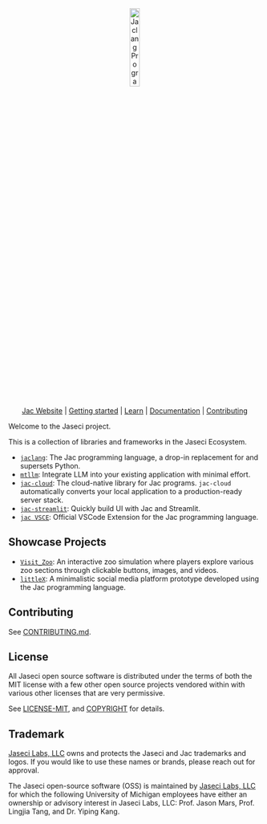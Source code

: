 <div align="center">
  <picture>
    <source media="(prefers-color-scheme: dark)" srcset="https://www.jac-lang.org//assets/logo.png">
    <source media="(prefers-color-scheme: light)" srcset="https://www.jac-lang.org//assets/logo.png">
    <img alt="Jaclang Programming Language: Unique and Powerful programming language that runs on top of Python"
         src="https://www.jac-lang.org//assets/logo.png"
         width="20%">
  </picture>

[Jac Website] | [Getting started] | [Learn] | [Documentation] | [Contributing]

[Jac]: https://www.jac-lang.org/
[Jac Website]: https://www.jac-lang.org/
[Getting Started]: https://www.jac-lang.org//start/
[Learn]: https://www.jac-lang.org//learn
[Documentation]: https://www.jac-lang.org//learn/guide/
[Contributing]: .github/CONTRIBUTING.md

</div>

Welcome to the Jaseci project.

This is a collection of libraries and frameworks in the Jaseci Ecosystem.

- [`jaclang`](jac/): The Jac programming language, a drop-in replacement for and supersets Python.
- [`mtllm`](jac-mtllm/): Integrate LLM into your existing application with minimal effort.
- [`jac-cloud`](jac-cloud/): The cloud-native library for Jac programs. `jac-cloud` automatically converts your local application to a production-ready server stack.
- [`jac-streamlit`](tool_plugins/streamlit): Quickly build UI with Jac and Streamlit.
- [`jac VSCE`](jac/support/vscode_ext): Official VSCode Extension for the Jac programming language.

## Showcase Projects
 - [`Visit_Zoo`](https://github.com/Thamirawaran/Visit_Zoo): An interactive zoo simulation where players explore various zoo sections through clickable buttons, images, and videos.
 - [`littleX`](https://github.com/Thamirawaran/littleX): A minimalistic social media platform prototype developed using the Jac programming language.

## Contributing

See [CONTRIBUTING.md](.github/CONTRIBUTING.md).

## License

All Jaseci open source software is distributed under the terms of both the MIT license with a few other open source projects vendored
within with various other licenses that are very permissive.

See [LICENSE-MIT](.guthub/LICENSE), and
[COPYRIGHT](COPYRIGHT) for details.

## Trademark

[Jaseci Labs, LLC][jaseci] owns and protects the Jaseci and Jac trademarks and logos.
If you would like to use these names or brands, please reach out for approval.

[jaseci]: https://jaseci.org/

The Jaseci open-source software (OSS) is maintained by [Jaseci Labs, LLC][jaseci] for which the following University of Michigan employees have either an ownership or advisory interest in Jaseci Labs, LLC: Prof. Jason Mars, Prof. Lingjia Tang, and Dr. Yiping Kang.

[jaseci]: https://jaseci.org/
